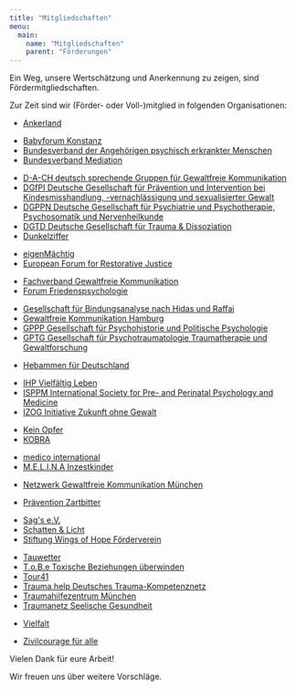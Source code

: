 ```yaml
---
title: "Mitgliedschaften"
menu:
  main:
    name: "Mitgliedschaften"
    parent: "Förderungen"
---
```


Ein Weg, unsere Wertschätzung und Anerkennung zu zeigen, sind Fördermitgliedschaften.

Zur Zeit sind wir (Förder- oder Voll-)mitglied in folgenden Organisationen:

 * [Ankerland](https://ankerland.de/)
 <!-- separator -->
 * [Babyforum Konstanz](https://www.babyforum-landkreis-konstanz.de/)
 * [Bundesverband der Angehörigen psychisch erkrankter Menschen](https://www.bapk.de/)
 * [Bundesverband Mediation](https://www.bmev.de/)
 <!-- separator -->
 * [D-A-CH deutsch sprechende Gruppen für Gewaltfreie Kommunikation](https://dach.gfk-info.de/)
 * [DGfPI Deutsche Gesellschaft für Prävention und Intervention bei Kindesmisshandlung, -vernachlässigung und sexualisierter Gewalt](https://dgfpi.de/)
 * [DGPPN Deutsche Gesellschaft für Psychiatrie und Psychotherapie, Psychosomatik und Nervenheilkunde](https://www.dgppn.de/)
 * [DGTD Deutsche Gesellschaft für Trauma & Dissoziation](https://www.dgtd.de/)
 * [Dunkelziffer](https://www.dunkelziffer.de/)
 <!-- separator -->
 * [eigenMächtig](https://www.eigenmaechtig.de/)
 * [European Forum for Restorative Justice](https://www.euforumrj.org/)
 <!-- separator -->
 * [Fachverband Gewaltfreie Kommunikation](https://www.fachverband-gfk.org/)
 * [Forum Friedenspsychologie](https://www.friedenspsychologie.de/)
 <!-- separator -->
 * [Gesellschaft für Bindungsanalyse nach Hidas und Raffai](https://www.bindungsanalyse.de/)
 * [Gewaltfreie Kommunikation Hamburg](https://www.verein-gewaltfreie-kommunikation.hamburg/)
 * [GPPP Gesellschaft für Psychohistorie und Politische Psychologie](https://psychohistorie.de/)
 * [GPTG Gesellschaft für Psychotraumatologie Traumatherapie und Gewaltforschung](https://www.gptg.eu/)
<!-- separator -->
 * [Hebammen für Deutschland](https://www.hebammenfuerdeutschland.de/)
<!-- separator -->
 * [IHP Vielfältig Leben](https://vielfaeltig-leben.com/)
 * [ISPPM International Society for Pre- and Perinatal Psychology and Medicine](https://isppm.ngo/)
 * [IZOG Initiative Zukunft ohne Gewalt](https://izog.de/)
 <!-- separator -->
 * [Kein Opfer](https://www.ko-ev.de/)
 * [KOBRA](https://www.kobra-ev.de/)
 <!-- separator -->
 * [medico international](https://www.medico.de/)
 * [M.E.L.I.N.A Inzestkinder](https://www.melinaev.de/)
 <!-- separator -->
 * [Netzwerk Gewaltfreie Kommunikation München](https://gewaltfrei-muenchen.de/)
 <!-- separator -->
 * [Prävention Zartbitter](https://praevention-zartbitter.de/)
 <!-- separator -->
 * [Sag's e.V.](https://www.sags-ev.de/)
 * [Schatten & Licht](https://www.schatten-und-licht.de/)
 * [Stiftung Wings of Hope Förderverein](https://wings-of-hope.de/)
 <!-- separator -->
 * [Tauwetter](https://www.tauwetter.de/)
 * [T.o.B.e Toxische Beziehungen überwinden](https://tobe-verein.de/)
 * [Tour41](https://tour41.net/)
 * [Trauma.help Deutsches Trauma-Kompetenznetz](https://trauma.help/)
 * [Traumahilfezentrum München](https://www.thzm.de/)
 * [Traumanetz Seelische Gesundheit](https://traumanetz-sachsen.de/)
 <!-- separator -->
 * [Vielfalt](https://www.vielfalt-info.de/)
 <!-- separator -->
 * [Zivilcourage für alle](https://zivilcourage-fuer-alle.de/)

Vielen Dank für eure Arbeit!

Wir freuen uns über weitere Vorschläge.
